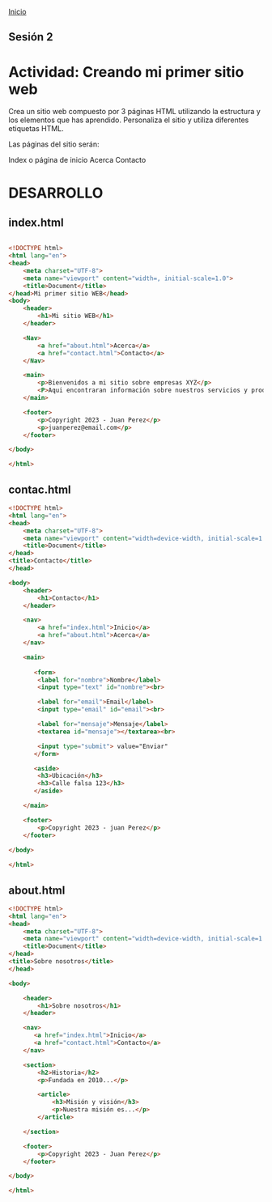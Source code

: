 <!-- No borrar o modificar -->
[Inicio](./index.md)

## Sesión 2


<!-- Su documentación aquí -->
# Actividad: Creando mi primer sitio web
Crea un sitio web compuesto por 3 páginas HTML utilizando la estructura y los elementos que has aprendido. Personaliza el sitio y utiliza diferentes etiquetas HTML.

Las páginas del sitio serán:

Index o página de inicio
Acerca
Contacto

# DESARROLLO

## index.html
```html

<!DOCTYPE html>
<html lang="en">
<head>
    <meta charset="UTF-8">
    <meta name="viewport" content="width=, initial-scale=1.0">
    <title>Document</title>
</head>Mi primer sitio WEB</head>
<body>
    <header>
        <h1>Mi sitio WEB</h1>
    </header>

    <Nav>
        <a href="about.html">Acerca</a>
        <a href="contact.html">Contacto</a>
    </Nav>

    <main>
        <p>Bienvenidos a mi sitio sobre empresas XYZ</p>
        <P>Aqui encontraran información sobre nuestros servicios y productos</P>
    </main>

    <footer>
        <p>Copyright 2023 - Juan Perez</p>
        <p>juanperez@email.com</p>
    </footer>

</body>

</html>
```

## contac.html
```html
<!DOCTYPE html>
<html lang="en">
<head>
    <meta charset="UTF-8">
    <meta name="viewport" content="width=device-width, initial-scale=1.0">
    <title>Document</title>
</head>
<title>Contacto</title>
</head>

<body>
    <header>
        <h1>Contacto</h1>
    </header>

    <nav>
        <a href="index.html">Inicio</a>
        <a href="about.html">Acerca</a>
    </nav>

    <main>
        
       <form>
        <label for="nombre">Nombre</label>
        <input type="text" id="nombre"><br>

        <label for="email">Email</label>
        <input type="email" id="email"><br>

        <label for="mensaje">Mensaje</label>
        <textarea id="mensaje"></textarea><br>

        <input type="submit"> value="Enviar"
       </form>

       <aside>
        <h3>Ubicación</h3>
        <h3>Calle falsa 123</h3>
       </aside>

    </main>

    <footer>
        <p>Copyright 2023 - juan Perez</p>
    </footer>
    
</body>

</html>
```

## about.html
```html
<!DOCTYPE html>
<html lang="en">
<head>
    <meta charset="UTF-8">
    <meta name="viewport" content="width=device-width, initial-scale=1.0">
    <title>Document</title>
</head> 
<title>Sobre nosotros</title>
</head>

<body>

    <header>
        <h1>Sobre nosotros</h1>
    </header>

    <nav>
       <a href="index.html">Inicio</a> 
       <a href="contact.html">Contacto</a>
    </nav>

    <section>
        <h2>Historia</h2>
        <p>Fundada en 2010...</p>

        <article>
            <h3>Misión y visión</h3>
            <p>Nuestra misión es...</p>
        </article>

    </section>

    <footer>
        <p>Copyright 2023 - Juan Perez</p>
    </footer>

</body>

</html>
```